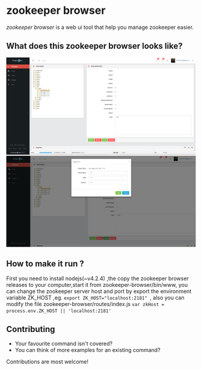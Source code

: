 # zookeeper browser

 

*zookeeper browser* is a web ui tool that help you manage zookeeper easier.

## What does this zookeeper browser looks like?
 ![home page screenshot](https://raw.githubusercontent.com/yutaixi/zookeeper-browser/master/screen%20shots/home.png)
 ![add node screenshot](https://raw.githubusercontent.com/yutaixi/zookeeper-browser/master/screen%20shots/add%20node.png)
## How to make it run ?
First you need to install nodejs(~v4.2.4) ,the copy the zookeeper browser releases to your computer,start it from zookeeper-browser/bin/www,
you can change the zookeeper server host and port by export the environment variable ZK_HOST ,eg. `export ZK_HOST="localhost:2181" `, also you can modify the file zookeeper-browser/routes/index.js
`var zkHost = process.env.ZK_HOST || 'localhost:2181' `



## Contributing

- Your favourite command isn't covered?
- You can think of more examples for an existing command?

Contributions are most welcome!
 
 

